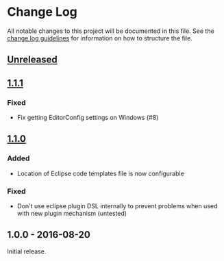 # Change Log
All notable changes to this project will be documented in this file.
See the [change log guidelines](http://keepachangelog.com/) for information on how to structure the file.

## [Unreleased]

## [1.1.1]

### Fixed
- Fix getting EditorConfig settings on Windows (#8)

## [1.1.0]

### Added
- Location of Eclipse code templates file is now configurable

### Fixed
- Don't use eclipse plugin DSL internally to prevent problems when used with new plugin mechanism (untested)


## 1.0.0 - 2016-08-20

Initial release.

[Unreleased]: https://github.com/stempler/gradle-eclipseconfig/compare/v1.1.1...HEAD
[1.1.1]: https://github.com/stempler/gradle-eclipseconfig/compare/v1.1.0...v1.1.1
[1.1.0]: https://github.com/stempler/gradle-eclipseconfig/compare/v1.0.0...v1.1.0
